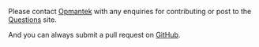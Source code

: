 Please contact [Opmantek](https://opmantek.com) with any enquiries for contributing or post to the [Questions](https://community.opmantek.com/questions) site.

And you can always submit a pull request on [GitHub](https://github.com/Opmantek/open-audit).